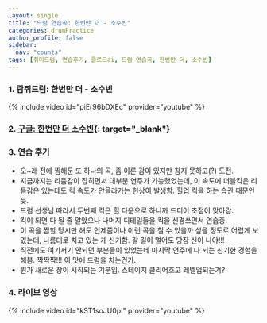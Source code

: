 ```yaml
---
layout: single
title: "드럼 연습곡: 한번만 더 - 소수빈"
categories: drumPractice
author_profile: false
sidebar:
  nav: "counts"
tags: [취미드럼, 연습후기, 클로드ai, 드럼 연습곡, 한번만 더, 소수빈]
---
```


### 1. 람쥐드럼: 한번만 더 - 소수빈

{% include video id="piEr96bDXEc" provider="youtube" %}


### 2. [구글: 한번만 더 소수빈](https://www.google.com/search?q=%ED%95%9C%EB%B2%88%EB%A7%8C+%EB%8D%94+%EC%86%8C%EC%88%98%EB%B9%88&oq=%ED%95%9C%EB%B2%88%EB%A7%8C+%EB%8D%94+%EC%86%8C%EC%88%98%EB%B9%88&gs_lcrp=EgZjaHJvbWUyBggAEEUYOTIGCAEQRRg9MgYIAhBFGD0yBggDEEUYPdIBCDM4NTRqMGoxqAIAsAIA&sourceid=chrome&ie=UTF-8){: target="_blank"}

### 3. 연습 후기

- 오~래 전에 찜해둔 또 하나의 곡, 좀 이른 감이 있지만 참지 못하고(?) 도전.
- 지금까지는 리듬감이 잡히면서 대부분 연주가 가능했었는데, 이 속도에 더블킥은 리듬감은 있는데도 킥 속도가 안올라가는 현상이 발생함. 힐업 킥을 하는 습관 때문인 듯.
- 드럼 선생님 따라서 두번째 킥은 힐 다운으로 하니까 드디어 초점이 맞아감.
- 킥이 되면 다 될 줄 알았으나 나머지 디테일들을 킥을 신경쓰면서 연습중.
- 이 곡을 찜할 당시만 해도 언제쯤이나 이런 곡을 칠 수 있을까 싶을 정도로 어렵게 보였는데, 나름대로 치고 있는 게 신기함. 갈 길이 멀어도 당장 신이 나야!!!
- 직전에도 여기저기 안되던 부분들이 있었는데 마지막 연주에 다 되는 신기한 경험을 해봄. 짝짝짝!!! 이 맛에 드럼을 치는건가.
- 뭔가 새로운 장이 시작되는 기분임. 스테이지 클리어흐고 레벨업되는겨?

### 4. 라이브 영상

{% include video id="kST1soJU0pI" provider="youtube" %}